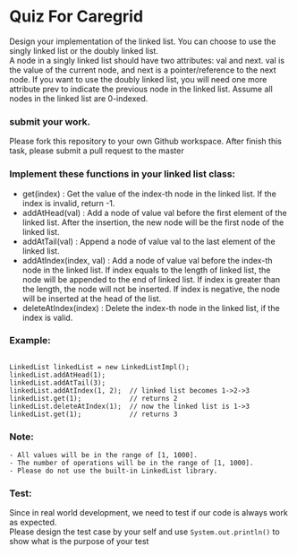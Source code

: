 # Quiz For Caregrid

Design your implementation of the linked list. You can choose to use the singly linked list or the doubly linked list.   
A node in a singly linked list should have two attributes: val and next. 
val is the value of the current node, and next is a pointer/reference to the next node. If you want to use the doubly linked list, you will need one more attribute prev to indicate the previous node in the linked list. Assume all nodes in the linked list are 0-indexed.

### submit your work.
Please fork this repository to your own Github workspace. After finish this task, please submit a pull request to the master

### Implement these functions in your linked list class:

- get(index) : Get the value of the index-th node in the linked list. If the index is invalid, return -1.
- addAtHead(val) : Add a node of value val before the first element of the linked list. After the insertion, the new node will be the first node of the linked list.
- addAtTail(val) : Append a node of value val to the last element of the linked list.
- addAtIndex(index, val) : Add a node of value val before the index-th node in the linked list. If index equals to the length of linked list, the node will be appended to the end of linked list. If index is greater than the length, the node will not be inserted. If index is negative, the node will be inserted at the head of the list.
- deleteAtIndex(index) : Delete the index-th node in the linked list, if the index is valid.

### Example:
```$xslt

LinkedList linkedList = new LinkedListImpl();
linkedList.addAtHead(1);
linkedList.addAtTail(3);
linkedList.addAtIndex(1, 2);  // linked list becomes 1->2->3
linkedList.get(1);            // returns 2
linkedList.deleteAtIndex(1);  // now the linked list is 1->3
linkedList.get(1);            // returns 3
```

### Note:
```$xslt
- All values will be in the range of [1, 1000].
- The number of operations will be in the range of [1, 1000].
- Please do not use the built-in LinkedList library.
```

### Test:  
Since in real world development, we need to test if our code is always work as expected.  
Please design the test case by your self and use `System.out.println()` to show what is the purpose of your test